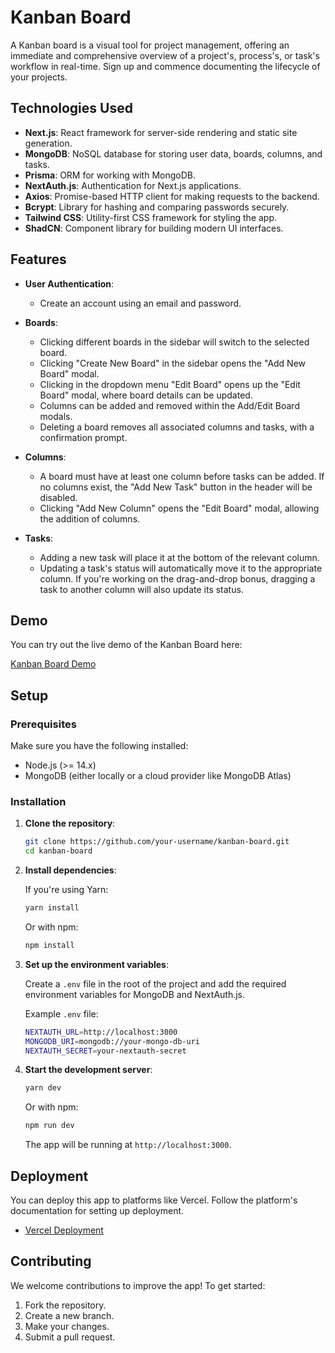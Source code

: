 # Kanban Board

A Kanban board is a visual tool for project management, offering an immediate and comprehensive overview of a project's, process's, or task's workflow in real-time. Sign up and commence documenting the lifecycle of your projects.

## Technologies Used

- **Next.js**: React framework for server-side rendering and static site generation.
- **MongoDB**: NoSQL database for storing user data, boards, columns, and tasks.
- **Prisma**: ORM for working with MongoDB.
- **NextAuth.js**: Authentication for Next.js applications.
- **Axios**: Promise-based HTTP client for making requests to the backend.
- **Bcrypt**: Library for hashing and comparing passwords securely.
- **Tailwind CSS**: Utility-first CSS framework for styling the app.
- **ShadCN**: Component library for building modern UI interfaces.

## Features

- **User Authentication**:
  - Create an account using an email and password.
  
- **Boards**:
  - Clicking different boards in the sidebar will switch to the selected board.
  - Clicking "Create New Board" in the sidebar opens the "Add New Board" modal.
  - Clicking in the dropdown menu "Edit Board" opens up the "Edit Board" modal, where board details can be updated.
  - Columns can be added and removed within the Add/Edit Board modals.
  - Deleting a board removes all associated columns and tasks, with a confirmation prompt.

- **Columns**:
  - A board must have at least one column before tasks can be added. If no columns exist, the "Add New Task" button in the header will be disabled.
  - Clicking "Add New Column" opens the "Edit Board" modal, allowing the addition of columns.

- **Tasks**:
  - Adding a new task will place it at the bottom of the relevant column.
  - Updating a task's status will automatically move it to the appropriate column. If you're working on the drag-and-drop bonus, dragging a task to another column will also update its status.

## Demo

You can try out the live demo of the Kanban Board here:

[Kanban Board Demo](https://kanban-proj.vercel.app/)

## Setup

### Prerequisites

Make sure you have the following installed:

- Node.js (>= 14.x)
- MongoDB (either locally or a cloud provider like MongoDB Atlas)

### Installation

1. **Clone the repository**:

    ```bash
    git clone https://github.com/your-username/kanban-board.git
    cd kanban-board
    ```

2. **Install dependencies**:

    If you're using Yarn:

    ```bash
    yarn install
    ```

    Or with npm:

    ```bash
    npm install
    ```

3. **Set up the environment variables**:

    Create a `.env` file in the root of the project and add the required environment variables for MongoDB and NextAuth.js.

    Example `.env` file:

    ```bash
    NEXTAUTH_URL=http://localhost:3000
    MONGODB_URI=mongodb://your-mongo-db-uri
    NEXTAUTH_SECRET=your-nextauth-secret
    ```

4. **Start the development server**:

    ```bash
    yarn dev
    ```

    Or with npm:

    ```bash
    npm run dev
    ```

    The app will be running at `http://localhost:3000`.

## Deployment

You can deploy this app to platforms like Vercel. Follow the platform's documentation for setting up deployment.

- [Vercel Deployment](https://vercel.com/docs)

## Contributing

We welcome contributions to improve the app! To get started:

1. Fork the repository.
2. Create a new branch.
3. Make your changes.
4. Submit a pull request.


